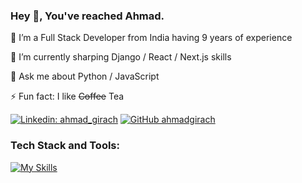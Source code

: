  ### Hey 👋, You've reached Ahmad.

🔭 I’m a Full Stack Developer from India having 9 years of experience

🌱 I’m currently sharping Django / React / Next.js skills

💬 Ask me about Python / JavaScript

⚡ Fun fact: I like ~~Coffee~~ Tea


[![Linkedin: ahmad_girach](https://img.shields.io/badge/ahmad_girach-blue?style=flat-square&logo=Linkedin&logoColor=white&link=https://linkedin.com/ahmad-girach/in/7bb22aa4)](https://linkedin.com/in/ahmad-girach-7bb22aa4)
[![GitHub ahmadgirach](https://img.shields.io/github/followers/ahmadgirach?label=follow&style=social)](https://github.com/ahmadgirach)

### **Tech Stack and Tools:**
[![My Skills](https://skillicons.dev/icons?i=html,css,sass,tailwind,styledcomponents,py,js,ts,django,nodejs,express,mongodb,mysql,postgres,angular,react,nextjs,vscode,git,github,bash,netlify,postman)](https://skillicons.dev)
